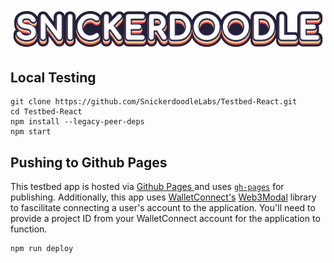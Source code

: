 ![Snickerdoodle Protocol](/snickerdoodle_horizontal_notab.png)

## Local Testing

```
git clone https://github.com/SnickerdoodleLabs/Testbed-React.git
cd Testbed-React
npm install --legacy-peer-deps
npm start
```

## Pushing to Github Pages

This testbed app is hosted via [Github Pages ](https://pages.github.com/) and uses [`gh-pages`](https://www.npmjs.com/package/gh-pages)
for publishing. Additionally, this app uses [WalletConnect's](https://walletconnect.com/) [Web3Modal](https://web3modal.com/) library to
fascilitate connecting a user's account to the application. You'll need to provide a project ID from your WalletConnect account for the 
application to function. 

```
npm run deploy
```